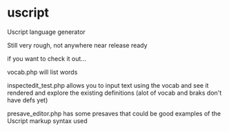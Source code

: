 # uscript
 Uscript language generator

 Still very rough, not anywhere near release ready

if you want to check it out...

vocab.php will list words

inspectedit_test.php allows you to input text using the vocab and see it rendered and explore the existing definitions (alot of vocab and braks don't have defs yet)

presave_editor.php has some presaves that could be good examples of the Uscript markup syntax used
